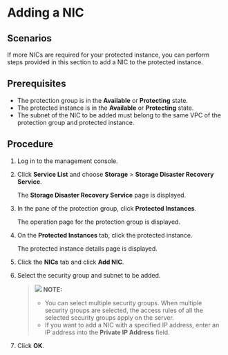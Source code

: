 # Adding a NIC<a name="sdrs_ug_pi_0006"></a>

## Scenarios<a name="section16935113204812"></a>

If more NICs are required for your protected instance, you can perform steps provided in this section to add a NIC to the protected instance.

## **Prerequisites**<a name="section133210173487"></a>

-   The protection group is in the  **Available**  or  **Protecting**  state.
-   The protected instance is in the  **Available**  or  **Protecting**  state.
-   The subnet of the NIC to be added must belong to the same VPC of the protection group and protected instance.

## Procedure<a name="section858116319480"></a>

1.  Log in to the management console.
2.  Click  **Service List**  and choose  **Storage**  \>  **Storage Disaster Recovery Service**.

    The  **Storage Disaster Recovery Service**  page is displayed.

3.  In the pane of the protection group, click  **Protected Instances**.

    The operation page for the protection group is displayed.

4.  On the  **Protected Instances**  tab, click the protected instance.

    The protected instance details page is displayed.

5.  Click the  **NICs**  tab and click  **Add NIC**.
6.  Select the security group and subnet to be added.

    >![](/images/icon-note.gif) **NOTE:**   
    >-   You can select multiple security groups. When multiple security groups are selected, the access rules of all the selected security groups apply on the server.   
    >-   If you want to add a NIC with a specified IP address, enter an IP address into the  **Private IP Address**  field.   

7.  Click  **OK**. 

